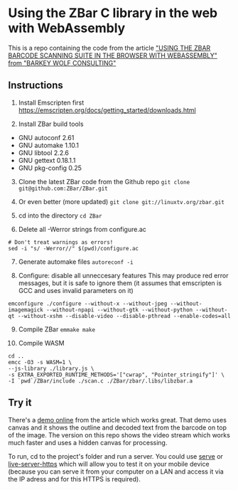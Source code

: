 # Using the ZBar C library in the web with WebAssembly
This is a repo containing the code from the article ["USING THE ZBAR BARCODE SCANNING SUITE IN THE BROWSER WITH WEBASSEMBLY" from "BARKEY WOLF CONSULTING"](https://barkeywolf.consulting/posts/barcode-scanner-webassembly/)

## Instructions
1. Install Emscripten first
https://emscripten.org/docs/getting_started/downloads.html

2. Install ZBar build tools
* GNU autoconf 2.61
* GNU automake 1.10.1
* GNU libtool 2.2.6
* GNU gettext 0.18.1.1
* GNU pkg-config 0.25

3. Clone the latest ZBar code from the Github repo
`git clone git@github.com:ZBar/ZBar.git`

4. Or even better (more updated)
`git clone git://linuxtv.org/zbar.git`

5. cd into the directory
`cd ZBar`

6. Delete all -Werror strings from configure.ac
```
# Don't treat warnings as errors!
sed -i "s/ -Werror//" $(pwd)/configure.ac
```

7. Generate automake files
`autoreconf -i`

8. Configure: disable all unneccesary features
This may produce red error messages, but it is safe to ignore them (it assumes that emscripten is GCC and uses invalid parameters on it)
```
emconfigure ./configure --without-x --without-jpeg --without-imagemagick --without-npapi --without-gtk --without-python --without-qt --without-xshm --disable-video --disable-pthread --enable-codes=all
```

9. Compile ZBar
`emmake make`

10. Compile WASM
```
cd ..
emcc -O3 -s WASM=1 \
--js-library ./library.js \
-s EXTRA_EXPORTED_RUNTIME_METHODS='["cwrap", "Pointer_stringify"]' \
-I `pwd`/ZBar/include ./scan.c ./ZBar/zbar/.libs/libzbar.a
```

## Try it
There's a [demo online](https://barkeywolf.consulting/barcode-scanner-webassembly-demo/index.html) from the article which works great. That demo uses canvas and it shows the outline and decoded text from the barcode on top of the image. The version on this repo shows the video stream which works much faster and uses a hidden canvas for processing.

To run, cd to the project's folder and run a server. You could use [serve](https://www.npmjs.com/package/serve) or [live-server-https](https://www.npmjs.com/package/live-server-https) which will allow you to test it on your mobile device (because you can serve it from your computer on a LAN and access it via the IP adress and for this HTTPS is required).
